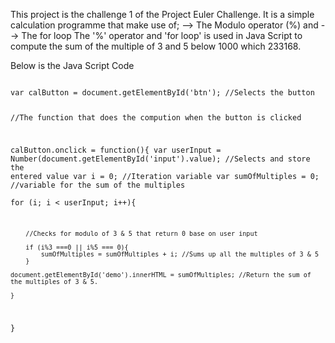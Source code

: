 This project is the challenge 1 of the Project Euler Challenge.
It is a simple calculation programme that make use of;
--> The Modulo operator (%) and 
--> The for loop
The '%' operator and 'for loop' is used in Java Script to compute the sum of the multiple of 3 and 5 below 1000 which 233168.

Below is the Java Script Code 

<code>
var calButton = document.getElementById('btn'); //Selects the button

//The function that does the compution when the button is clicked

calButton.onclick = function(){
	var userInput = Number(document.getElementById('input').value);    //Selects and store the entered value
	var i = 0;		//Iteration variable
	var sumOfMultiples = 0;		//variable for the sum of the multiples  
	for (i; i < userInput; i++){

		//Checks for modulo of 3 & 5 that return 0 base on user input

		if (i%3 ===0 || i%5 === 0){
			sumOfMultiples = sumOfMultiples + i; //Sums up all the multiples of 3 & 5
		}

	document.getElementById('demo').innerHTML = sumOfMultiples; //Return the sum of the multiples of 3 & 5.

	}
}
</code>
